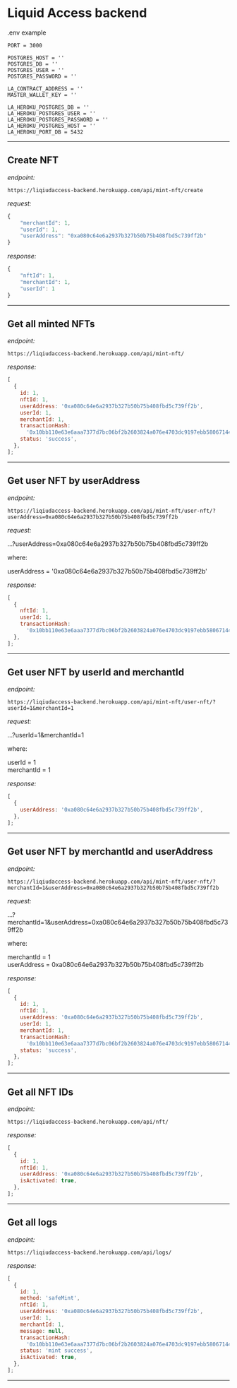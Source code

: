# Liquid Access backend

.env example

```
PORT = 3000

POSTGRES_HOST = ''
POSTGRES_DB = ''
POSTGRES_USER = ''
POSTGRES_PASSWORD = ''

LA_CONTRACT_ADDRESS = ''
MASTER_WALLET_KEY = ''

LA_HEROKU_POSTGRES_DB = ''
LA_HEROKU_POSTGRES_USER = ''
LA_HEROKU_POSTGRES_PASSWORD = ''
LA_HEROKU_POSTGRES_HOST = ''
LA_HEROKU_PORT_DB = 5432
```

---

## Create NFT

_endpoint:_

```
https://liqiudaccess-backend.herokuapp.com/api/mint-nft/create
```

_request:_

```js
{
    "merchantId": 1,
    "userId": 1,
    "userAddress": "0xa080c64e6a2937b327b50b75b408fbd5c739ff2b"
}
```

_response:_

```js
{
    "nftId": 1,
    "merchantId": 1,
    "userId": 1
}
```

---

## Get all minted NFTs

_endpoint:_

```
https://liqiudaccess-backend.herokuapp.com/api/mint-nft/
```

_response:_

```js
[
  {
    id: 1,
    nftId: 1,
    userAddress: '0xa080c64e6a2937b327b50b75b408fbd5c739ff2b',
    userId: 1,
    merchantId: 1,
    transactionHash:
      '0x10bb110e63e6aaa7377d7bc06bf2b2603824a076e4703dc9197ebb580671447e',
    status: 'success',
  },
];
```

---

## Get user NFT by userAddress

_endpoint:_

```
https://liqiudaccess-backend.herokuapp.com/api/mint-nft/user-nft/?userAddress=0xa080c64e6a2937b327b50b75b408fbd5c739ff2b
```

_request:_

...?userAddress=0xa080c64e6a2937b327b50b75b408fbd5c739ff2b

where:

userAddress = '0xa080c64e6a2937b327b50b75b408fbd5c739ff2b'

_response:_

```js
[
  {
    nftId: 1,
    userId: 1,
    transactionHash:
      '0x10bb110e63e6aaa7377d7bc06bf2b2603824a076e4703dc9197ebb580671447e',
  },
];
```

---

## Get user NFT by userId and merchantId

_endpoint:_

```
https://liqiudaccess-backend.herokuapp.com/api/mint-nft/user-nft/?userId=1&merchantId=1
```

_request:_

...?userId=1&merchantId=1

where:

userId = 1\
merchantId = 1

_response:_

```js
[
  {
    userAddress: '0xa080c64e6a2937b327b50b75b408fbd5c739ff2b',
  },
];
```

---

## Get user NFT by merchantId and userAddress

_endpoint:_

```
https://liqiudaccess-backend.herokuapp.com/api/mint-nft/user-nft/?merchantId=1&userAddress=0xa080c64e6a2937b327b50b75b408fbd5c739ff2b
```

_request:_

...?merchantId=1&userAddress=0xa080c64e6a2937b327b50b75b408fbd5c739ff2b

where:

merchantId = 1\
userAddress = 0xa080c64e6a2937b327b50b75b408fbd5c739ff2b

_response:_

```js
[
  {
    id: 1,
    nftId: 1,
    userAddress: '0xa080c64e6a2937b327b50b75b408fbd5c739ff2b',
    userId: 1,
    merchantId: 1,
    transactionHash:
      '0x10bb110e63e6aaa7377d7bc06bf2b2603824a076e4703dc9197ebb580671447e',
    status: 'success',
  },
];
```

---

## Get all NFT IDs

_endpoint:_

```
https://liqiudaccess-backend.herokuapp.com/api/nft/
```

_response:_

```js
[
  {
    id: 1,
    nftId: 1,
    userAddress: '0xa080c64e6a2937b327b50b75b408fbd5c739ff2b',
    isActivated: true,
  },
];
```

---

## Get all logs

_endpoint:_

```
https://liqiudaccess-backend.herokuapp.com/api/logs/
```

_response:_

```js
[
  {
    id: 1,
    method: 'safeMint',
    nftId: 1,
    userAddress: '0xa080c64e6a2937b327b50b75b408fbd5c739ff2b',
    userId: 1,
    merchantId: 1,
    message: null,
    transactionHash:
      '0x10bb110e63e6aaa7377d7bc06bf2b2603824a076e4703dc9197ebb580671447e',
    status: 'mint success',
    isActivated: true,
  },
];
```

---
